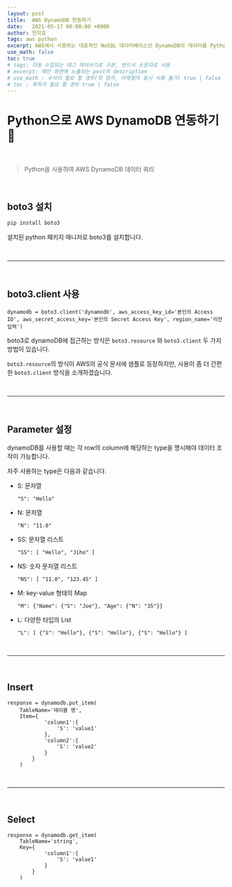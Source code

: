 ```yaml
---
layout: post
title:  AWS DynamoDB 연동하기
date:   2021-05-17 00:00:00 +0900
author: 전지호
tags: aws python
excerpt: AWS에서 사용하는 대표적인 NoSQL 데이터베이스인 DynamoDB의 데이터를 Python을 사용하여 가져오는 것을 알아봅시다.
use_math: false
toc: true
# tags: 자동 수집되는 태그 띄어쓰기로 구분, 반드시 소문자로 사용
# excerpt: 메인 화면에 노출되는 post의 description
# use_math : 수식이 필요 할 경우(윗 첨자, 아랫첨자 동시 사용 불가) true | false
# toc : 목차가 필요 할 경우 true | false
---
```



# Python으로 AWS DynamoDB 연동하기 🤲

<br/>

> Python을 사용하여 AWS DynamoDB 데이터 쿼리

<br/>

## boto3 설치

```python
pip install boto3
```

설치된 python 패키지 매니저로 boto3를 설치합니다.

<br/>
<hr/>
<br/>

## boto3.client 사용

```
dynamodb = boto3.client('dynamodb', aws_access_key_id='본인의 Access ID', aws_secret_access_key='본인의 Secret Access Key', region_name='리전 입력')
```

boto3로 dynamoDB에 접근하는 방식은 `boto3.resource` 와 `boto3.client` 두 가지 방법이 있습니다.

`boto3.resource`의 방식이 AWS의 공식 문서에 샘플로 등장하지만, 사용이 좀 더 간편한 `boto3.client` 방식을 소개하겠습니다.

<br/>
<hr/>
<br/>

## Parameter 설정

dynamoDB를 사용할 때는 각 row의 column에 해당하는 type을 명시해야 데이터 조작이 가능합니다.

자주 사용하는 type은 다음과 같습니다.

 - S: 문자열
    ```
    "S": "Hello"
    ```
 - N: 문자열
    ```
    "N": "11.0"
    ```
 - SS: 문자열 리스트
    ```
    "SS": [ "Hello", "Jiho" ]
    ```
 - NS: 숫자 문자열 리스트

    ```
    "NS": [ "11.0", "123.45" ]
    ```
 - M: key-value 형태의 Map
    ```
    "M": {"Name": {"S": "Joe"}, "Age": {"N": "35"}}
    ```
 - L: 다양한 타입의 List
    ```
    "L": [ {"S": "Hello"}, {"S": "Hello"}, {"S": "Hello"} ]
    ```

<br/>
<hr/>
<br/>

## Insert

```
response = dynamodb.put_item(
    TableName='테이블 명', 
    Item={ 
            'column1':{ 
                'S': 'value1' 
            }, 
            'column2':{
                'S': 'value2' 
            }
        }
    )
```
<br/>
<hr/>
<br/>

## Select

```
response = dynamodb.get_item(
    TableName='string',
    Key={
            'column1':{ 
                'S': 'value1'
            }
        }
    )
```